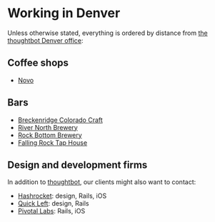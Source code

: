 Working in Denver
=================

Unless otherwise stated, everything is ordered by distance from [the thoughtbot
Denver office][office]:

[office]: https://goo.gl/maps/3X1zk

Coffee shops
------------

* [Novo](http://4sq.com/15kXR7x)

Bars
----

* [Breckenridge Colorado Craft](http://4sq.com/2xBWtF)
* [River North Brewery](http://4sq.com/A47jV9)
* [Rock Bottom Brewery](http://4sq.com/6NHkgD)
* [Falling Rock Tap House](http://4sq.com/5MsPQx)

Design and development firms
----------------------------

In addition to [thoughtbot](http://thoughtbot.com/contact), our clients might
also want to contact:

* [Hashrocket](http://hashrocket.com): design, Rails, iOS
* [Quick Left](http://quickleft.com/): design, Rails
* [Pivotal Labs](http://pivotallabs.com/): Rails, iOS
